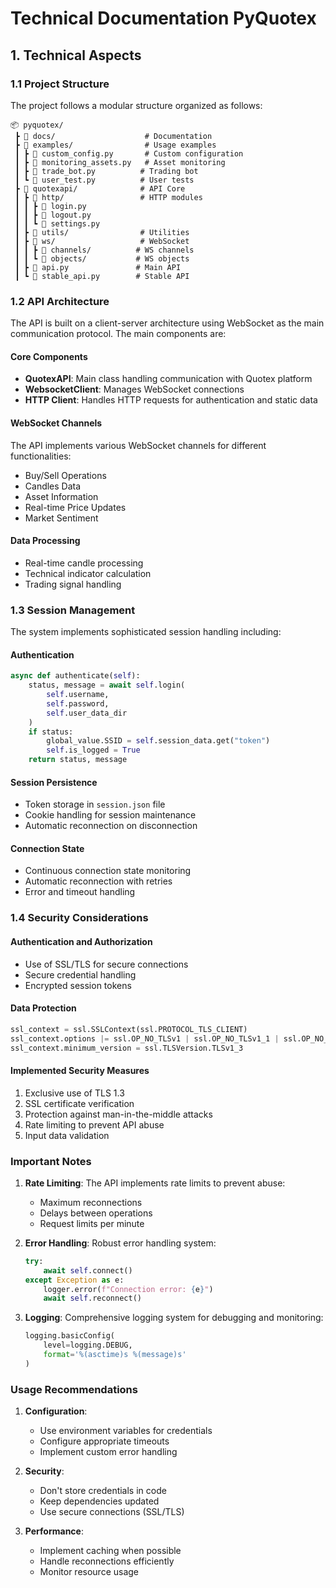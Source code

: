 # Technical Documentation PyQuotex

## 1. Technical Aspects

### 1.1 Project Structure

The project follows a modular structure organized as follows:

```
📦 pyquotex/
 ┣ 📂 docs/                    # Documentation
 ┣ 📂 examples/                # Usage examples
 ┃ ┣ 📜 custom_config.py       # Custom configuration
 ┃ ┣ 📜 monitoring_assets.py   # Asset monitoring
 ┃ ┣ 📜 trade_bot.py          # Trading bot
 ┃ ┗ 📜 user_test.py          # User tests
 ┣ 📂 quotexapi/              # API Core
 ┃ ┣ 📂 http/                 # HTTP modules
 ┃ ┃ ┣ 📜 login.py
 ┃ ┃ ┣ 📜 logout.py
 ┃ ┃ ┗ 📜 settings.py
 ┃ ┣ 📂 utils/                # Utilities
 ┃ ┣ 📂 ws/                   # WebSocket
 ┃ ┃ ┣ 📂 channels/          # WS channels
 ┃ ┃ ┗ 📂 objects/           # WS objects
 ┃ ┣ 📜 api.py               # Main API
 ┃ ┗ 📜 stable_api.py        # Stable API
```

### 1.2 API Architecture

The API is built on a client-server architecture using WebSocket as the main communication protocol. The main components are:

#### Core Components
- **QuotexAPI**: Main class handling communication with Quotex platform
- **WebsocketClient**: Manages WebSocket connections
- **HTTP Client**: Handles HTTP requests for authentication and static data

#### WebSocket Channels
The API implements various WebSocket channels for different functionalities:
- Buy/Sell Operations
- Candles Data
- Asset Information
- Real-time Price Updates
- Market Sentiment

#### Data Processing
- Real-time candle processing
- Technical indicator calculation
- Trading signal handling

### 1.3 Session Management

The system implements sophisticated session handling including:

#### Authentication
```python
async def authenticate(self):
    status, message = await self.login(
        self.username,
        self.password,
        self.user_data_dir
    )
    if status:
        global_value.SSID = self.session_data.get("token")
        self.is_logged = True
    return status, message
```

#### Session Persistence
- Token storage in `session.json` file
- Cookie handling for session maintenance
- Automatic reconnection on disconnection

#### Connection State
- Continuous connection state monitoring
- Automatic reconnection with retries
- Error and timeout handling

### 1.4 Security Considerations

#### Authentication and Authorization
- Use of SSL/TLS for secure connections
- Secure credential handling
- Encrypted session tokens

#### Data Protection
```python
ssl_context = ssl.SSLContext(ssl.PROTOCOL_TLS_CLIENT)
ssl_context.options |= ssl.OP_NO_TLSv1 | ssl.OP_NO_TLSv1_1 | ssl.OP_NO_TLSv1_2
ssl_context.minimum_version = ssl.TLSVersion.TLSv1_3
```

#### Implemented Security Measures
1. Exclusive use of TLS 1.3
2. SSL certificate verification
3. Protection against man-in-the-middle attacks
4. Rate limiting to prevent API abuse
5. Input data validation

### Important Notes

1. **Rate Limiting**: The API implements rate limits to prevent abuse:
   - Maximum reconnections
   - Delays between operations
   - Request limits per minute

2. **Error Handling**: Robust error handling system:
   ```python
   try:
       await self.connect()
   except Exception as e:
       logger.error(f"Connection error: {e}")
       await self.reconnect()
   ```

3. **Logging**: Comprehensive logging system for debugging and monitoring:
   ```python
   logging.basicConfig(
       level=logging.DEBUG,
       format='%(asctime)s %(message)s'
   )
   ```

### Usage Recommendations

1. **Configuration**:
   - Use environment variables for credentials
   - Configure appropriate timeouts
   - Implement custom error handling

2. **Security**:
   - Don't store credentials in code
   - Keep dependencies updated
   - Use secure connections (SSL/TLS)

3. **Performance**:
   - Implement caching when possible
   - Handle reconnections efficiently
   - Monitor resource usage
